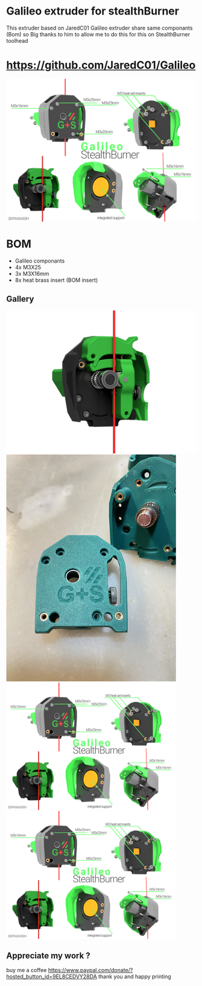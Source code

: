 # Galileo extruder for stealthBurner
This extruder based on JaredC01 Galileo extruder share same componants (Bom) so Big thanks to him to allow me to do this for this on StealthBurner toolhead  

# https://github.com/JaredC01/Galileo


![Galileo-SB.jpg](imge/Galileo-SB.jpg)

# BOM 
- Galileo componants 
- 4x M3X25
- 3x M3X16mm 
- 8x heat brass insert (BOM insert)

## Gallery
<img width="750" src="imge/03.png">
<img width="450" src="imge/11.jpg">
<img width="450" src="imge/Galileo-SB.jpg">
<img width="450" src="imge/Galileo-SB.jpg">


## Appreciate my work ?

buy me a coffee 
https://www.paypal.com/donate/?hosted_button_id=9EL8CEDVY28DA
thank you and happy printing 
